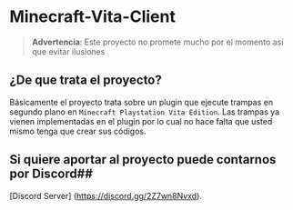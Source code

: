 # Minecraft-Vita-Client
> **Advertencia**: Este proyecto no promete mucho por el momento así que evitar ilusiones

## ¿De que trata el proyecto? ##
Básicamente el proyecto trata sobre un plugin que ejecute trampas en segundo plano en `Minecraft Playstation Vita Edition`.
Las trampas ya vienen implementadas en el plugin por lo cual no hace falta que usted mismo tenga que crear sus códigos.

## Si quiere aportar al proyecto puede contarnos por Discord##
[Discord Server]
(https://discord.gg/2Z7wn8Nvxd).
